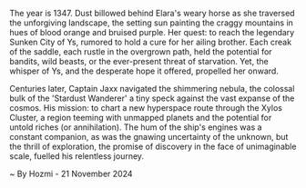 
The year is 1347.  Dust billowed behind Elara's weary horse as she traversed the unforgiving landscape, the setting sun painting the craggy mountains in hues of blood orange and bruised purple.  Her quest: to reach the legendary Sunken City of Ys, rumored to hold a cure for her ailing brother.  Each creak of the saddle, each rustle in the overgrown path, held the potential for bandits, wild beasts, or the ever-present threat of starvation.  Yet, the whisper of Ys, and the desperate hope it offered, propelled her onward.

Centuries later, Captain Jaxx navigated the shimmering nebula, the colossal bulk of the 'Stardust Wanderer' a tiny speck against the vast expanse of the cosmos. His mission: to chart a new hyperspace route through the Xylos Cluster, a region teeming with unmapped planets and the potential for untold riches (or annihilation).  The hum of the ship's engines was a constant companion, as was the gnawing uncertainty of the unknown, but the thrill of exploration, the promise of discovery in the face of unimaginable scale, fuelled his relentless journey.

~ By Hozmi - 21 November 2024
